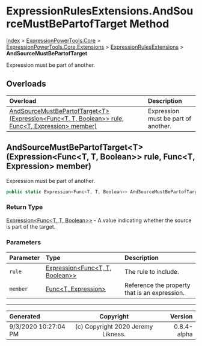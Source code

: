 ﻿# ExpressionRulesExtensions.AndSourceMustBePartofTarget Method

[Index](../index.md) > [ExpressionPowerTools.Core](ExpressionPowerTools.Core.a.md) > [ExpressionPowerTools.Core.Extensions](ExpressionPowerTools.Core.Extensions.n.md) > [ExpressionRulesExtensions](ExpressionPowerTools.Core.Extensions.ExpressionRulesExtensions.cs.md) > **AndSourceMustBePartofTarget**

Expression must be part of another.

## Overloads

| Overload | Description |
| :-- | :-- |
| [AndSourceMustBePartofTarget&lt;T>(Expression&lt;Func&lt;T, T, Boolean>> rule, Func&lt;T, Expression> member)](#andsourcemustbepartoftargettexpressionfunct-t-boolean-rule-funct-expression-member) | Expression must be part of another. |
## AndSourceMustBePartofTarget&lt;T>(Expression&lt;Func&lt;T, T, Boolean>> rule, Func&lt;T, Expression> member)

Expression must be part of another.

```csharp
public static Expression<Func<T, T, Boolean>> AndSourceMustBePartofTarget<T>(Expression<Func<T, T, Boolean>> rule, Func<T, Expression> member)
```

### Return Type

 [Expression&lt;Func&lt;T, T, Boolean>>](https://docs.microsoft.com/dotnet/api/system.linq.expressions.expression-1)  - A value indicating whether the source is part of the target.

### Parameters

| Parameter | Type | Description |
| :-- | :-- | :-- |
| `rule` | [Expression&lt;Func&lt;T, T, Boolean>>](https://docs.microsoft.com/dotnet/api/system.linq.expressions.expression-1) | The rule to include. |
| `member` | [Func&lt;T, Expression>](https://docs.microsoft.com/dotnet/api/system.func-2) | Reference the property that is an expression. |



---

| Generated | Copyright | Version |
| :-- | :-: | --: |
| 9/3/2020 10:27:04 PM | (c) Copyright 2020 Jeremy Likness. | 0.8.4-alpha |

